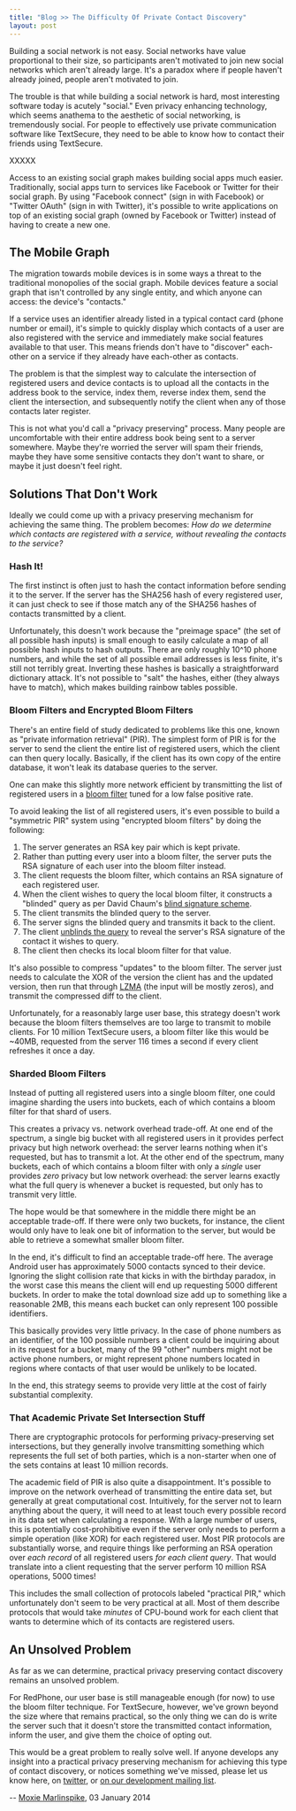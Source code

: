 ```yaml
---
title: "Blog >> The Difficulty Of Private Contact Discovery"
layout: post
---
```


Building a social network is not easy.  Social networks have value proportional to their size, 
so participants aren't motivated to join new social networks which aren't
already large.  It's a paradox where if people haven't already joined, people aren't motivated to join.

The trouble is that while building a social network is hard, most interesting software today is
acutely "social."  Even privacy enhancing technology, which seems anathema to the aesthetic of 
social networking, is tremendously social.  For people to effectively use private communication software
like TextSecure, they need to be able to know how to contact their friends using TextSecure.

XXXXX

Access to an existing social graph makes building social apps much easier.  Traditionally, social apps turn to 
services like Facebook or Twitter for their social graph.  By using "Facebook connect" (sign in with Facebook)
or "Twitter OAuth" (sign in with Twitter), it's possible to write applications on top of an existing social
graph (owned by Facebook or Twitter) instead of having to create a new one.

## The Mobile Graph

The migration towards mobile devices is in some ways a threat to the traditional monopolies of the social graph.
Mobile devices feature a social graph that isn't controlled by any single entity, and which anyone can
access: the device's "contacts."

If a service uses an identifier already listed in a typical contact card (phone number or email), it's simple
to quickly display which contacts of a user are also registered with the service and immediately
make social features available to that user.  This means friends don't have to "discover" each-other on a service
if they already have each-other as contacts.

The problem is that the simplest way to calculate the intersection of registered users and device contacts
is to upload all the contacts in the address book to the service, index them, reverse index them, send the
client the intersection, and subsequently notify the client when any of those contacts later register.

This is not what you'd call a "privacy preserving" process.  Many people are uncomfortable with their entire
address book being sent to a server somewhere.  Maybe they're worried the server will spam their friends, maybe they 
have some sensitive contacts they don't want to share, or maybe it just doesn't feel right.

## Solutions That Don't Work

Ideally we could come up with a privacy preserving mechanism for achieving the same thing.  The problem becomes:
*How do we determine which contacts are registered with a service, without revealing the contacts to the service?*

### Hash It!

The first instinct is often just to hash the contact information before sending it to the server.  If the server has
the SHA256 hash of every registered user, it can just check to see if those match any of the SHA256 hashes of contacts
transmitted by a client.

Unfortunately, this doesn't work because the "preimage space" (the set of all possible hash inputs) is small enough to
easily calculate a map of all possible hash inputs to hash outputs.  There are only roughly 10^10 phone numbers, and
while the set of all possible email addresses is less finite, it's still not terribly great.  Inverting these hashes
is basically a straightforward dictionary attack.  It's not possible to "salt" the hashes, either (they always have
to match), which makes building rainbow tables possible.

### Bloom Filters and Encrypted Bloom Filters

There's an entire field of study dedicated to problems like this one, known as "private information retrieval" (PIR).
The simplest form of PIR is for the server to send the client the entire list of registered users, which the client
can then query locally.  Basically, if the client has its own copy of the entire database, it won't leak its database
queries to the server.

One can make this slightly more network efficient by transmitting the list of registered users in a
[bloom filter](https://en.wikipedia.org/wiki/Bloom_filter) tuned for a low false positive rate. 

To avoid leaking the list of all registered users, it's even possible to build a "symmetric PIR" system using
"encrypted bloom filters" by doing the following:

1. The server generates an RSA key pair which is kept private.
1. Rather than putting every user into a bloom filter, the server puts the RSA signature of each user
   into the bloom filter instead.
1. The client requests the bloom filter, which contains an RSA signature of each registered user.
1. When the client wishes to query the local bloom filter, it constructs a "blinded" query
   as per David Chaum's [blind signature scheme](https://en.wikipedia.org/wiki/Blind_signature).
1. The client transmits the blinded query to the server.
1. The server signs the blinded query and transmits it back to the client.
1. The client [unblinds the query](https://en.wikipedia.org/wiki/Blind_signature) to reveal 
   the server's RSA signature of the contact it wishes to query.
1. The client then checks its local bloom filter for that value.

It's also possible to compress "updates" to the bloom filter.  The server just needs to calculate the XOR of
the version the client has and the updated version, then run that through 
[LZMA](https://en.wikipedia.org/wiki/Lempel%E2%80%93Ziv%E2%80%93Markov_chain_algorithm) (the input will be mostly zeros), and
transmit the compressed diff to the client.

Unfortunately, for a reasonably large user base, this strategy doesn't work because the bloom filters themselves 
are too large to transmit to mobile clients.  For 10 million TextSecure users, a bloom filter like this would be ~40MB,
requested from the server 116 times a second if every client refreshes it once a day.

### Sharded Bloom Filters

Instead of putting all registered users into a single bloom filter, one could imagine sharding the users into
buckets, each of which contains a bloom filter for that shard of users.

This creates a privacy vs. network overhead trade-off.  At one end of the spectrum, a single big bucket with all registered
users in it provides perfect privacy but high network overhead: the server learns nothing when it's requested, but has to
transmit a lot.  At the other end of the spectrum, many buckets, each of which contains a bloom filter with only a *single*
user provides *zero* privacy but low network overhead: the server learns exactly what the full query is whenever a 
bucket is requested, but only has to transmit very little.

The hope would be that somewhere in the middle there might be an acceptable trade-off.  If there were only two buckets,
for instance, the client would only have to leak one bit of information to the server, but would be able to retrieve
a somewhat smaller bloom filter.

In the end, it's difficult to find an acceptable trade-off here.  The average Android user has approximately
5000 contacts synced to their device.  Ignoring the slight collision rate that kicks in with the birthday paradox,
in the worst case this means the client will end up requesting 5000 different buckets.  In order to make the total
download size add up to something like a reasonable 2MB, this means each bucket can only represent 100 possible
identifiers.

This basically provides very little privacy.  In the case of phone numbers as an identifier, of the 100 possible 
numbers a client could be inquiring about in its request for a bucket, many of the 99 "other" numbers might not be active phone
numbers, or might represent phone numbers located in regions where contacts of that user would be unlikely to be located.

In the end, this strategy seems to provide very little at the cost of fairly substantial complexity.

### That Academic Private Set Intersection Stuff

There are cryptographic protocols for performing privacy-preserving set intersections, but they generally involve transmitting
something which represents the full set of both parties, which is a non-starter when one of the sets contains at least
10 million records.

The academic field of PIR is also quite a disappointment.  It's possible to improve on the network overhead
of transmitting the entire data set, but generally at great computational cost.  Intuitively, for the server not
to learn anything about the query, it will need to at least touch every possible record in its data set when calculating
a response.  With a large number of users, this is potentially cost-prohibitive even if the server only needs to perform
a simple operation (like XOR) for each registered user.  Most PIR protocols are substantially worse, and require things
like performing an RSA operation over *each record* of all registered users *for each client query*.  That would translate
into a client requesting that the server perform 10 million RSA operations, 5000 times!

This includes the small collection of protocols labeled "practical PIR," which unfortunately don't seem to be very practical at all.
Most of them describe protocols that would take *minutes* of CPU-bound work for each client that wants to determine which 
of its contacts are registered users.

## An Unsolved Problem

As far as we can determine, practical privacy preserving contact discovery remains an unsolved problem.  

For RedPhone, our user base is still manageable enough (for now) to use the bloom filter technique.
For TextSecure, however, we've grown beyond the size where that remains practical, so the only thing we
can do is write the server such that it doesn't store the transmitted contact information, inform the user,
and give them the choice of opting out.

This would be a great problem to really solve well.  If anyone develops any insight into a practical privacy preserving
mechanism for achieving this type of contact discovery, or notices something we've missed, please let us know
here, on [twitter](https://twitter.com/whispersystems), or
[on our development mailing list](https://lists.riseup.net/www/subscribe/whispersystems).

-- [Moxie Marlinspike](https://twitter.com/moxie), 03 January 2014
